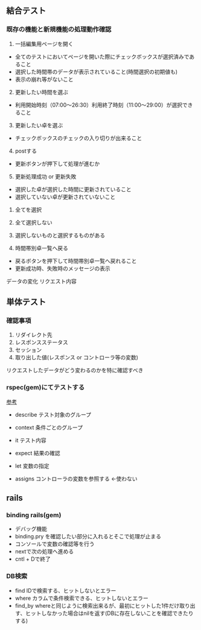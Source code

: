 ## 結合テスト
### 既存の機能と新規機能の処理動作確認

1. 一括編集用ページを開く
 - 全てのテストにおいてページを開いた際にチェックボックスが選択済みであること
 - 選択した時間帯のデータが表示されていること(時間選択の初期値も)
 - 表示の崩れ等がないこと

2. 更新したい時間を選ぶ
 - 利用開始時刻（07:00〜26:30）利用終了時刻（11:00〜29:00）が選択できること

3. 更新したい卓を選ぶ
 - チェックボックスのチェックの入り切りが出来ること

4. postする
 - 更新ボタンが押下して処理が進むか

5. 更新処理成功 or 更新失敗
 - 選択した卓が選択した時間に更新されていること
 - 選択していない卓が更新されていないこと
 1. 全てを選択
 2. 全て選択しない
 3. 選択しないものと選択するものがある

6. 時間帯別卓一覧へ戻る
 - 戻るボタンを押下して時間帯別卓一覧へ戻れること
 - 更新成功時、失敗時のメッセージの表示

データの変化
リクエスト内容

## 単体テスト
### 確認事項
1. リダイレクト先
2. レスポンスステータス
3. セッション
4. 取り出した値(レスポンス or コントローラ等の変数)

リクエストしたデータがどう変わるのかを特に確認すべき

### rspec(gem)にてテストする
[参考](https://github.com/rspec/rspec-rails)

- describe テスト対象のグループ
- context 条件ごとのグループ
- it テスト内容

- expect 結果の確認
- let 変数の指定
- assigns コントローラの変数を参照する ←使わない

## rails
### binding rails(gem)
- デバッグ機能
- binding.pry を確認したい部分に入れるとそこで処理が止まる
 - コンソールで変数の確認等を行う
- nextで次の処理へ進める
- cntl + Dで終了

### DB検索
- find IDで検索する、ヒットしないとエラー
- where カラムで条件検索できる、ヒットしないとエラー
- find_by whereと同じように検索出来るが、最初にヒットした1件だけ取り出す、ヒットしなかった場合はnilを返す(DBに存在しないことを確認できたりする)
